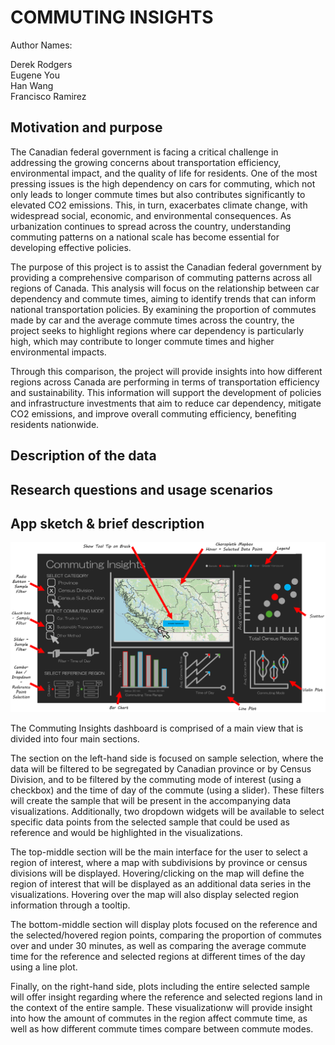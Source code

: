 # COMMUTING INSIGHTS

Author Names:

Derek Rodgers  
Eugene You  
Han Wang  
Francisco Ramirez

## Motivation and purpose

The Canadian federal government is facing a critical challenge in addressing the growing concerns about transportation efficiency, environmental impact, and the quality of life for residents. One of the most pressing issues is the high dependency on cars for commuting, which not only leads to longer commute times but also contributes significantly to elevated CO2 emissions. This, in turn, exacerbates climate change, with widespread social, economic, and environmental consequences. As urbanization continues to spread across the country, understanding commuting patterns on a national scale has become essential for developing effective policies.

The purpose of this project is to assist the Canadian federal government by providing a comprehensive comparison of commuting patterns across all regions of Canada. This analysis will focus on the relationship between car dependency and commute times, aiming to identify trends that can inform national transportation policies. By examining the proportion of commutes made by car and the average commute times across the country, the project seeks to highlight regions where car dependency is particularly high, which may contribute to longer commute times and higher environmental impacts.

Through this comparison, the project will provide insights into how different regions across Canada are performing in terms of transportation efficiency and sustainability. This information will support the development of policies and infrastructure investments that aim to reduce car dependency, mitigate CO2 emissions, and improve overall commuting efficiency, benefiting residents nationwide.

## Description of the data



## Research questions and usage scenarios



## App sketch & brief description

!["Dashboard"](../img/sketch.png)

The Commuting Insights dashboard is comprised of a main view that is divided into four main sections. 

The section on the left-hand side is focused on sample selection, where the data will be filtered to be segregated by Canadian province or by Census Division, and to be filtered by the commuting mode of interest (using a checkbox) and the time of day of the commute (using a slider). These filters will create the sample that will be present in the accompanying data visualizations. Additionally, two dropdown widgets will be available to select specific data points from the selected sample that could be used as reference and would be highlighted in the visualizations.

The top-middle section will be the main interface for the user to select a region of interest, where a map with subdivisions by province or census divisions will be displayed. Hovering/clicking on the map will define the region of interest that will be displayed as an additional data series in the visualizations. Hovering over the map will also display selected region information through a tooltip.

The bottom-middle section will display plots focused on the reference and the selected/hovered region points, comparing the proportion of commutes over and under 30 minutes, as well as comparing the average commute time for the reference and selected regions at different times of the day using a line plot.

Finally, on the right-hand side, plots including the entire selected sample will offer insight regarding where the reference and selected regions land in the context of the entire sample. These visualizationw will provide insight into how the amount of commutes in the region affect commute time, as well as how different commute times compare between commute modes.